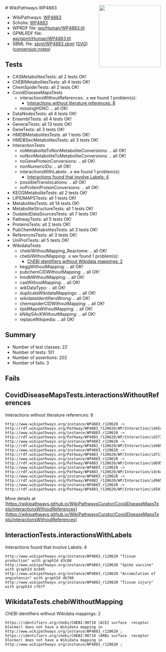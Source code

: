 <img style="float: right; width: 200px" src="../logo.png" />
# WikiPathways WP4883

* WikiPathways: [WP4883](https://identifiers.org/wikipathways:WP4883)
* Scholia: [WP4883](https://scholia.toolforge.org/wikipathways/WP4883)
* WPRDF file: [wp/Human/WP4883.ttl](../wp/Human/WP4883.ttl)
* GPMLRDF file: [wp/gpml/Human/WP4883.ttl](../wp/gpml/Human/WP4883.ttl)
* SBML file: [sbml/WP4883.sbml](../sbml/WP4883.sbml) ([SVG](../sbml/WP4883.svg)) ([conversion notes](../sbml/WP4883.txt))

## Tests
* CASMetabolitesTests: all 2 tests OK!
* ChEBIMetabolitesTests: all 4 tests OK!
* ChemSpiderTests: all 2 tests OK!
* CovidDiseaseMapsTests
    * interactionsWithoutReferences: .x we found 1 problem(s):
        * [Interactions without literature references: 8](#2e295936)
    * missingHGNC: .. all OK!
* DataNodesTests: all 4 tests OK!
* EnsemblTests: all 4 tests OK!
* GeneralTests: all 13 tests OK!
* GeneTests: all 3 tests OK!
* HMDBMetabolitesTests: all 1 tests OK!
* HMDBSecMetabolitesTests: all 3 tests OK!
* InteractionTests
    * noMetaboliteToNonMetaboliteConversions: .. all OK!
    * noNonMetaboliteToMetaboliteConversions: .. all OK!
    * noGeneProteinConversions: .. all OK!
    * nonNumericIDs: .. all OK!
    * interactionsWithLabels: .x we found 1 problem(s):
        * [Interactions found that involve Labels: 4](#630d267b)
    * possibleTranslocations: .. all OK!
    * noProteinProteinConversions: .. all OK!
* KEGGMetaboliteTests: all 2 tests OK!
* LIPIDMAPSTests: all 1 tests OK!
* MetabolitesTests: all 14 tests OK!
* MetaboliteStructureTests: all 1 tests OK!
* OudatedDataSourcesTests: all 7 tests OK!
* PathwayTests: all 5 tests OK!
* ProteinsTests: all 2 tests OK!
* PubChemMetabolitesTests: all 3 tests OK!
* ReferencesTests: all 3 tests OK!
* UniProtTests: all 5 tests OK!
* WikidataTests
    * chebiWithoutMapping_Reactome: .. all OK!
    * chebiWithoutMapping: .x we found 1 problem(s):
        * [ChEBI identifiers without Wikidata mappings: 2](#a8d554ce)
    * keggWithoutMapping: .. all OK!
    * pubchemCIDWithoutMapping: .. all OK!
    * hmdbWithoutMapping: .. all OK!
    * casWithoutMapping: .. all OK!
    * wikDataTypo: .. all OK!
    * duplicateWikidataMappings: .. all OK!
    * wikidataIdentifiersWrong: .. all OK!
    * chemspiderCIDWithoutMapping: .. all OK!
    * lipidMapsWithoutMapping: .. all OK!
    * kNApSAcKWithoutMapping: .. all OK!
    * replaceWikipedia: .. all OK!


## Summary

* Number of test classes: 22
* Number of tests: 101
* Number of assertions: 202
* Number of fails: 3

## Fails

<a name="2e295936" />

## CovidDiseaseMapsTests.interactionsWithoutReferences

Interactions without literature references: 8
```
http://www.wikipathways.org/instance/WP4883_r120620 -> http://rdf.wikipathways.org/Pathway/WP4883_r120620/WP/Interaction/id45cf6f5e
http://www.wikipathways.org/instance/WP4883_r120620 -> http://rdf.wikipathways.org/Pathway/WP4883_r120620/WP/Interaction/id3739bd1
http://www.wikipathways.org/instance/WP4883_r120620 -> http://rdf.wikipathways.org/Pathway/WP4883_r120620/WP/Interaction/id4093d262
http://www.wikipathways.org/instance/WP4883_r120620 -> http://rdf.wikipathways.org/Pathway/WP4883_r120620/WP/Interaction/id7114ee4c
http://www.wikipathways.org/instance/WP4883_r120620 -> http://rdf.wikipathways.org/Pathway/WP4883_r120620/WP/Interaction/id695320d0
http://www.wikipathways.org/instance/WP4883_r120620 -> http://rdf.wikipathways.org/Pathway/WP4883_r120620/WP/Interaction/idc649fb6a
http://www.wikipathways.org/instance/WP4883_r120620 -> http://rdf.wikipathways.org/Pathway/WP4883_r120620/WP/Interaction/id965b8019
http://www.wikipathways.org/instance/WP4883_r120620 -> http://rdf.wikipathways.org/Pathway/WP4883_r120620/WP/Interaction/id501a4bdc
```

More details at [https://wikipathways.github.io/WikiPathwaysCurator/CovidDiseaseMapsTests/interactionsWithoutReferences](https://wikipathways.github.io/WikiPathwaysCurator/CovidDiseaseMapsTests/interactionsWithoutReferences)

<a name="630d267b" />

## InteractionTests.interactionsWithLabels

Interactions found that involve Labels: 4
```
http://www.wikipathways.org/instance/WP4883_r120620 "Tissue production" with graphId d3c68
http://www.wikipathways.org/instance/WP4883_r120620 "Spike vaccine" with graphId bc845
http://www.wikipathways.org/instance/WP4883_r120620 "Accumulation of 
angiotensin" with graphId db780
http://www.wikipathways.org/instance/WP4883_r120620 "Tissue injury" with graphId cfb7f
```

<a name="a8d554ce" />

## WikidataTests.chebiWithoutMapping

ChEBI identifiers without Wikidata mappings: 2
```
https://identifiers.org/chebi/CHEBI:90710 (ACE2 surface  receptor blocker) does not have a Wikidata mapping in http://www.wikipathways.org/instance/WP4883_r120620 ; 
https://identifiers.org/chebi/CHEBI:90710 (ARBs surface  receptor blocker) does not have a Wikidata mapping in http://www.wikipathways.org/instance/WP4883_r120620 ; 
```

